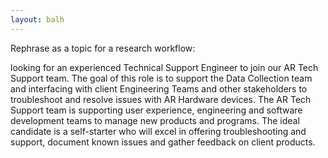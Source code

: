 ```yaml
---
layout: balh
---
```


Rephrase as a topic for a research workflow:

looking for an experienced Technical Support Engineer to join our AR Tech Support team. The goal of this role is to support the Data Collection team and interfacing with client Engineering Teams and other stakeholders to troubleshoot and resolve issues with AR Hardware devices. The AR Tech Support team is supporting user experience, engineering and software development teams to manage new products and programs. The ideal candidate is a self-starter who will excel in offering troubleshooting and support, document known issues and gather feedback on client products.
